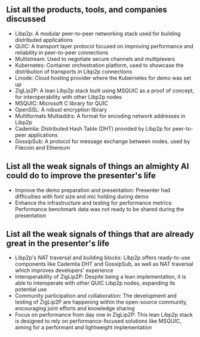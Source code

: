 ## List all the products, tools, and companies discussed

- Libp2p: A modular peer-to-peer networking stack used for building distributed applications
- QUIC: A transport layer protocol focused on improving performance and reliability in peer-to-peer connections
- Multistream: Used to negotiate secure channels and multiplexers
- Kubernetes: Container orchestration platform, used to showcase the distribution of transports in Libp2p connections
- Linode: Cloud hosting provider where the Kubernetes for demo was set up
- ZigLip2P: A lean Libp2p stack built using MSQUIC as a proof of concept, for interoperability with other Libp2p nodes
- MSQUIC: Microsoft C library for QUIC
- OpenSSL: A robust encryption library
- Multiformats Multiaddrs: A format for encoding network addresses in Libp2p
- Cademlia: Distributed Hash Table (DHT) provided by Libp2p for peer-to-peer applications
- GossipSub: A protocol for message exchange between nodes, used by Filecoin and Ethereum

## List all the weak signals of things an almighty AI could do to improve the presenter's life

- Improve the demo preparation and presentation: Presenter had difficulties with font size and mic holding during demo
- Enhance the infrastructure and testing for performance metrics: Performance benchmark data was not ready to be shared during the presentation

## List all the weak signals of things that are already great in the presenter's life

- Libp2p's NAT traversal and building blocks: Libp2p offers ready-to-use components like Cademlia DHT and GossipSub, as well as NAT traversal which improves developers' experience
- Interoperability of ZigLip2P: Despite being a lean implementation, it is able to interoperate with other QUIC Libp2p nodes, expanding its potential use
- Community participation and collaboration: The development and testing of ZigLip2P are happening within the open-source community, encouraging joint efforts and knowledge sharing
- Focus on performance from day one in ZigLip2P: This lean Libp2p stack is designed to rely on performance-focused solutions like MSQUIC, aiming for a performant and lightweight implementation